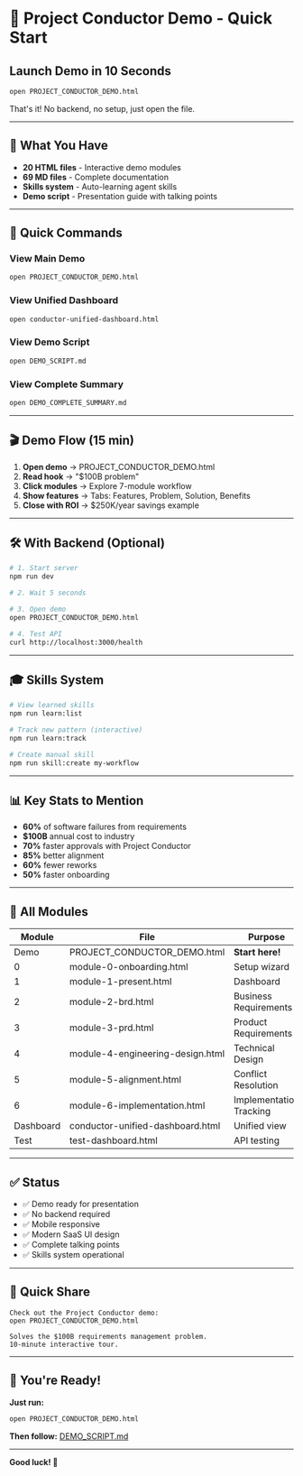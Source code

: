# 🚀 Project Conductor Demo - Quick Start

## Launch Demo in 10 Seconds

```bash
open PROJECT_CONDUCTOR_DEMO.html
```

That's it! No backend, no setup, just open the file.

---

## 📁 What You Have

- **20 HTML files** - Interactive demo modules
- **69 MD files** - Complete documentation
- **Skills system** - Auto-learning agent skills
- **Demo script** - Presentation guide with talking points

---

## 🎯 Quick Commands

### View Main Demo
```bash
open PROJECT_CONDUCTOR_DEMO.html
```

### View Unified Dashboard
```bash
open conductor-unified-dashboard.html
```

### View Demo Script
```bash
open DEMO_SCRIPT.md
```

### View Complete Summary
```bash
open DEMO_COMPLETE_SUMMARY.md
```

---

## 🎬 Demo Flow (15 min)

1. **Open demo** → PROJECT_CONDUCTOR_DEMO.html
2. **Read hook** → "$100B problem"
3. **Click modules** → Explore 7-module workflow
4. **Show features** → Tabs: Features, Problem, Solution, Benefits
5. **Close with ROI** → $250K/year savings example

---

## 🛠️ With Backend (Optional)

```bash
# 1. Start server
npm run dev

# 2. Wait 5 seconds

# 3. Open demo
open PROJECT_CONDUCTOR_DEMO.html

# 4. Test API
curl http://localhost:3000/health
```

---

## 🎓 Skills System

```bash
# View learned skills
npm run learn:list

# Track new pattern (interactive)
npm run learn:track

# Create manual skill
npm run skill:create my-workflow
```

---

## 📊 Key Stats to Mention

- **60%** of software failures from requirements
- **$100B** annual cost to industry
- **70%** faster approvals with Project Conductor
- **85%** better alignment
- **60%** fewer reworks
- **50%** faster onboarding

---

## 🔗 All Modules

| Module | File | Purpose |
|--------|------|---------|
| Demo | PROJECT_CONDUCTOR_DEMO.html | **Start here!** |
| 0 | module-0-onboarding.html | Setup wizard |
| 1 | module-1-present.html | Dashboard |
| 2 | module-2-brd.html | Business Requirements |
| 3 | module-3-prd.html | Product Requirements |
| 4 | module-4-engineering-design.html | Technical Design |
| 5 | module-5-alignment.html | Conflict Resolution |
| 6 | module-6-implementation.html | Implementation Tracking |
| Dashboard | conductor-unified-dashboard.html | Unified view |
| Test | test-dashboard.html | API testing |

---

## ✅ Status

- ✅ Demo ready for presentation
- ✅ No backend required
- ✅ Mobile responsive
- ✅ Modern SaaS UI design
- ✅ Complete talking points
- ✅ Skills system operational

---

## 📧 Quick Share

```
Check out the Project Conductor demo:
open PROJECT_CONDUCTOR_DEMO.html

Solves the $100B requirements management problem.
10-minute interactive tour.
```

---

## 🎉 You're Ready!

**Just run:**
```bash
open PROJECT_CONDUCTOR_DEMO.html
```

**Then follow:** [DEMO_SCRIPT.md](DEMO_SCRIPT.md)

---

**Good luck! 🚀**
